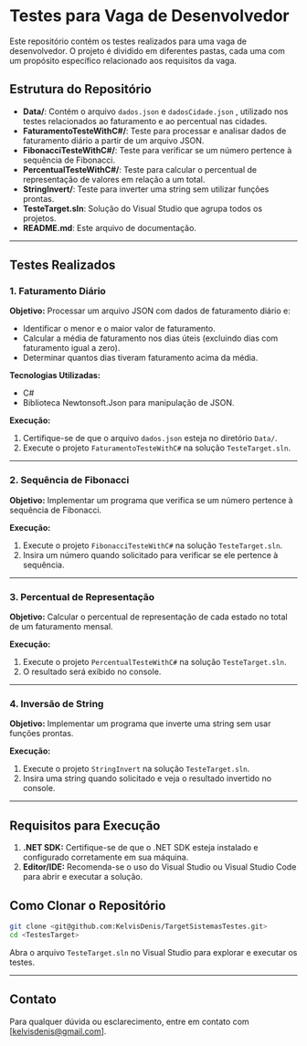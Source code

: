 # Testes para Vaga de Desenvolvedor

Este repositório contém os testes realizados para uma vaga de desenvolvedor. O projeto é dividido em diferentes pastas, cada uma com um propósito específico relacionado aos requisitos da vaga.

## Estrutura do Repositório

- **Data/**: Contém o arquivo `dados.json` e `dadosCidade.json` , utilizado nos testes relacionados ao faturamento e ao percentual nas cidades.
- **FaturamentoTesteWithC#/**: Teste para processar e analisar dados de faturamento diário a partir de um arquivo JSON.
- **FibonacciTesteWithC#/**: Teste para verificar se um número pertence à sequência de Fibonacci.
- **PercentualTesteWithC#/**: Teste para calcular o percentual de representação de valores em relação a um total.
- **StringInvert/**: Teste para inverter uma string sem utilizar funções prontas.
- **TesteTarget.sln**: Solução do Visual Studio que agrupa todos os projetos.
- **README.md**: Este arquivo de documentação.

---

## Testes Realizados

### 1. **Faturamento Diário**
**Objetivo:** Processar um arquivo JSON com dados de faturamento diário e:
- Identificar o menor e o maior valor de faturamento.
- Calcular a média de faturamento nos dias úteis (excluindo dias com faturamento igual a zero).
- Determinar quantos dias tiveram faturamento acima da média.

**Tecnologias Utilizadas:**
- C#
- Biblioteca Newtonsoft.Json para manipulação de JSON.

**Execução:**
1. Certifique-se de que o arquivo `dados.json` esteja no diretório `Data/`.
2. Execute o projeto `FaturamentoTesteWithC#` na solução `TesteTarget.sln`.

---

### 2. **Sequência de Fibonacci**
**Objetivo:** Implementar um programa que verifica se um número pertence à sequência de Fibonacci.

**Execução:**
1. Execute o projeto `FibonacciTesteWithC#` na solução `TesteTarget.sln`.
2. Insira um número quando solicitado para verificar se ele pertence à sequência.

---

### 3. **Percentual de Representação**
**Objetivo:** Calcular o percentual de representação de cada estado no total de um faturamento mensal.

**Execução:**
1. Execute o projeto `PercentualTesteWithC#` na solução `TesteTarget.sln`.
2. O resultado será exibido no console.

---

### 4. **Inversão de String**
**Objetivo:** Implementar um programa que inverte uma string sem usar funções prontas.

**Execução:**
1. Execute o projeto `StringInvert` na solução `TesteTarget.sln`.
2. Insira uma string quando solicitado e veja o resultado invertido no console.

---

## Requisitos para Execução

1. **.NET SDK:** Certifique-se de que o .NET SDK esteja instalado e configurado corretamente em sua máquina.
2. **Editor/IDE:** Recomenda-se o uso do Visual Studio ou Visual Studio Code para abrir e executar a solução.

## Como Clonar o Repositório

```bash
git clone <git@github.com:KelvisDenis/TargetSistemasTestes.git>
cd <TestesTarget>
```

Abra o arquivo `TesteTarget.sln` no Visual Studio para explorar e executar os testes.

---

## Contato
Para qualquer dúvida ou esclarecimento, entre em contato com [kelvisdenis@gmail.com].

